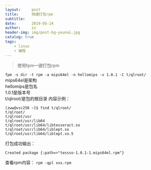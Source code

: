 ```yaml
---
layout:     post
title:      快捷打包rpm
subtitle:   
date:       2019-05-24
author:     zz
header-img: img/post-bg-younai.jpg
catalog: true
tags:
    - linux
    - 编程
---
```


> 使用fpm一键打包rpm

`fpm -s dir -t rpm -a mips64el -n hellomips -v 1.0.1 -C t/qlroot/`  
mips64el是架构  
hellomips是包名  
1.0.1是版本号  
t/qlroot/是包的根目录 内容示例：  
```
[zww@vsc250 ~]$ find t/qlroot/
t/qlroot/
t/qlroot/usr
t/qlroot/usr/lib64
t/qlroot/usr/lib64/libtesseract.so
t/qlroot/usr/lib64/liblept.so
t/qlroot/usr/lib64/liblept.so.5
```


打包成功输出：  
```
Created package {:path=>"tessso-1.0.1-1.mips64el.rpm"}
```


查看rpm内容： `rpm -qpl xxx.rpm`

